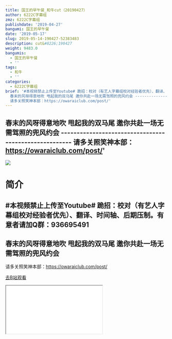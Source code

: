 ```yaml
---
title: 国王的早午餐_和牛cut（20190427）
author: 6222C字幕组
zmz: 6222C字幕组
publishdate: '2019-04-27'
bangumi: 国王的早午餐
date: '2019-05-17'
slug: 2019-05-14-190427-52383483
description: cut&#8226;190427
weight: 9483.0
bangumis:
  - 国王的早午餐
  - ''
tags:
  - 和牛
  - ''
categories:
  - 6222C字幕组
brief: '#本视频禁止上传至Youtube# 跪招：校对（有艺人字幕组校对经验者优先）、翻译、时间轴、后期压制。有意者请加Q群：936695491 ----------------------------------------------------
  春末的风呀得意地吹 甩起我的双马尾 邀你共赴一场无需驾照的兜风约会 ------------------------------------------------------
  请多关照笑神本部：https://owaraiclub.com/post/'
---
```

  春末的风呀得意地吹 甩起我的双马尾 邀你共赴一场无需驾照的兜风约会 ------------------------------------------------------
  请多关照笑神本部：https://owaraiclub.com/post/'
---
![](https://raw.githubusercontent.com/tcgriffith/owaraisite/master/static/tmpimg/16bf5886bff04ab52be36657485af2ef7436ca89.jpg.480.jpg)
# 简介  
#本视频禁止上传至Youtube#
跪招：校对（有艺人字幕组校对经验者优先）、翻译、时间轴、后期压制。有意者请加Q群：936695491
----------------------------------------------------
春末的风呀得意地吹
甩起我的双马尾
邀你共赴一场无需驾照的兜风约会
------------------------------------------------------
请多关照笑神本部：https://owaraiclub.com/post/  

[去B站观看](https://www.bilibili.com/video/av52383483/)
<div class ="resp-container"><iframe class="testiframe" src="//player.bilibili.com/player.html?aid=52383483"", scrolling="no", allowfullscreen="true" > </iframe></div> 
